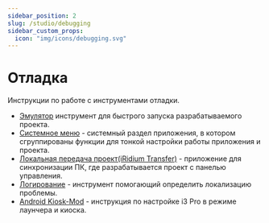 ```yaml
---
sidebar_position: 2
slug: /studio/debugging
sidebar_custom_props:
  icon: "img/icons/debugging.svg"
---
```



# Отладка

Инструкции по работе с инструментами отладки.

- [Эмулятор](https://dev.iridi.com/IRidium_studio_2019_Emulator) инструмент для быстрого запуска разрабатываемого проекта.
- [Системное меню](https://dev.iridi.com/Pro_System_menu) - системный раздел приложения, в котором сгруппированы функции для тонкой настройки работы приложения и проекта.
- [Локальная передача проект(iRidium Transfer)](https://dev.iridi.com/IRidium_Transfer) - приложение для синхронизации ПК, где разрабатывается проект с панелью управления.
- [Логирование](https://dev.iridi.com/Debugging) - инструмент помогающий определить локализацию проблемы.
- [Android Kiosk-Mod](https://dev.iridi.com/Kiosk-mode) - инструкция по настройке i3 Pro в режиме лаунчера и киоска.
